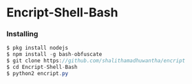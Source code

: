 # Encript-Shell-Bash


<h3>Installing</h3>

```java
$ pkg install nodejs
$ npm install -g bash-obfuscate
$ git clone https://github.com/shalithamadhuwantha/encript
$ cd Encript-Shell-Bash
$ python2 encript.py
```
